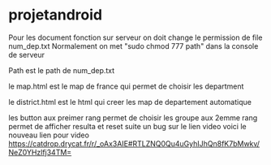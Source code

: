 # projetandroid
Pour les document fonction sur serveur on doit change le permission de file  num_dep.txt
Normalement on met "sudo chmod 777 path" dans la console de serveur 

Path est le  path de num_dep.txt

le map.html est le map de france qui permet de choisir les department 

le district.html est le html qui creer les map de departement automatique

les button aux  preimer rang permet de choisir les  groupe
aux 2emme rang permet de afficher resulta et reset
suite un bug sur le lien video 
voici le nouveau lien pour video
https://catdrop.drycat.fr/r/_oAx3AIE#RTLZNQ0Qu4uGyhIJhQn8fK7bMwkv/NeZ0YHzlfj34TM=
